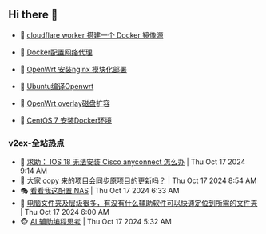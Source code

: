 ## Hi there 👋

<!--
**dkyg666/dkyg666** is a ✨ _special_ ✨ repository because its `README.md` (this file) appears on your GitHub profile.

Here are some ideas to get you started:

- 🔭 I’m currently working on ...
- 🌱 I’m currently learning ...
- 👯 I’m looking to collaborate on ...
- 🤔 I’m looking for help with ...
- 💬 Ask me about ...
- 📫 How to reach me: ...
- 😄 Pronouns: ...
- ⚡ Fun fact: ...
-->

<!-- BLOG-POST-LIST:START -->
- 🦩 [cloudflare worker 搭建一个 Docker 镜像源](http://blog.1996099.xyz/archives/cloudflare-worker-da-jian-yi-ge-docker-jing-xiang-zhan) 

- 🚦 [Docker配置网络代理](http://blog.1996099.xyz/archives/dockerpei-zhi-wang-luo-dai-li) 

- 🫶 [OpenWrt 安装nginx 模块化部署](http://blog.1996099.xyz/archives/openwrt-an-zhuang-nginx-mo-kuai-hua-bu-shu) 

- 🦄 [Ubuntu编译Openwrt](http://blog.1996099.xyz/archives/ubuntuzi-bian-yi-openwrt) 

- 🐻 [OpenWrt overlay磁盘扩容](http://blog.1996099.xyz/archives/openwrt-overlay) 

- 🤖 [CentOS 7 安装Docker环境](http://blog.1996099.xyz/archives/centos-docker) 
<!-- BLOG-POST-LIST:END -->

### v2ex-全站热点
<!-- v2ex:START -->
- 🥸 [求助： IOS 18 无法安装 Cisco anyconnect 怎么办](https://www.v2ex.com/t/1081249#reply1) | Thu Oct 17 2024 9:14 AM
- 🤗 [大家 copy 来的项目会同步原项目的更新吗？](https://www.v2ex.com/t/1081239#reply0) | Thu Oct 17 2024 8:54 AM
- 🎭 [看看我这配置 NAS](https://www.v2ex.com/t/1081184#reply19) | Thu Oct 17 2024 6:33 AM
- 🥷 [电脑文件夹及层级很多，有没有什么辅助软件可以快速定位到所需的文件夹](https://www.v2ex.com/t/1081174#reply18) | Thu Oct 17 2024 6:00 AM
- 🐵 [AI 辅助编程思考](https://www.v2ex.com/t/1081166#reply0) | Thu Oct 17 2024 5:32 AM<!-- v2ex:END -->

